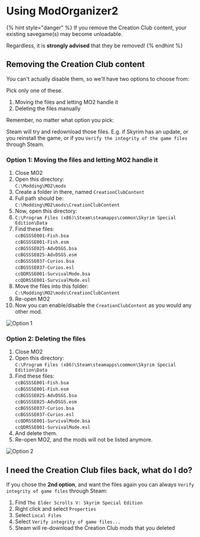 # Using ModOrganizer2

{% hint style="danger" %}
If you remove the Creation Club content, your existing savegame(s) may become unloadable.

Regardless, it is **strongly advised** that they be removed!
{% endhint %}

## Removing the Creation Club content

You can't actually disable them, so we'll have two options to choose from:

Pick only one of these.

1. Moving the files and letting MO2 handle it
2. Deleting the files manually

Remember, no matter what option you pick:

Steam will try and redownload those files. E.g. if Skyrim has an update, or you reinstall the game, or if you `Verify the integrity of the game files` through Steam.

### Option 1: Moving the files and letting MO2 handle it

1. Close MO2
2. Open this directory:\
   `C:\Modding\MO2\mods`
3. Create a folder in there, named `CreationClubContent`
4. Full path should be:\
   `C:\Modding\MO2\mods\CreationClubContent`
5. Now, open this directory:
6. `C:\Program Files (x86)\Steam\steamapps\common\Skyrim Special Edition\Data`
7. Find these files:\
   `ccBGSSSE001-Fish.bsa`\
   `ccBGSSSE001-Fish.esm`\
   `ccBGSSSE025-AdvDSGS.bsa`\
   `ccBGSSSE025-AdvDSGS.esm`\
   `ccBGSSSE037-Curios.bsa`\
   `ccBGSSSE037-Curios.esl`\
   `ccQDRSSE001-SurvivalMode.bsa`\
   `ccQDRSSE001-SurvivalMode.esl`
8. Move the files into this folder:\
   `C:\Modding\MO2\mods\CreationClubContent`
9. Re-open MO2
10. Now you can enable/disable the `CreationClubContent` as you would any other mod.

![Option 1](https://shx.is/5BsA4biJa.gif)

### Option 2: Deleting the files

1. Close MO2
2. Open this directory:\
   `C:\Program Files (x86)\Steam\steamapps\common\Skyrim Special Edition\Data`
3. Find these files:\
   `ccBGSSSE001-Fish.bsa`\
   `ccBGSSSE001-Fish.esm`\
   `ccBGSSSE025-AdvDSGS.bsa`\
   `ccBGSSSE025-AdvDSGS.esm`\
   `ccBGSSSE037-Curios.bsa`\
   `ccBGSSSE037-Curios.esl`\
   `ccQDRSSE001-SurvivalMode.bsa`\
   `ccQDRSSE001-SurvivalMode.esl`
4. And delete them.
5. Re-open MO2, and the mods will not be listed anymore.

![Option 2](https://shx.is/5BsA\_LBe2.gif)

## I need the Creation Club files back, what do I do?

If you chose the **2nd option**, and want the files again you can always `Verify integrity of game files` through Steam:

1. Find `The Elder Scrolls V: Skyrim Special Edition`
2. Right click and select `Properties`
3. Select `Local Files`
4. Select `Verify integrity of game files...`
5. Steam will re-download the Creation Club mods that you deleted
